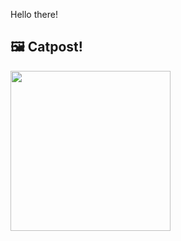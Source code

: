Hello there!



## 🖼️ Catpost!

<sub>
    <img src="https://cdn2.thecatapi.com/images/cue.jpg" height="256">
</sub>

